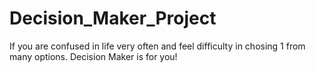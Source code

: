 # Decision_Maker_Project

If you are confused in life very often and feel difficulty in chosing 1 from many options.
Decision Maker is for you!
